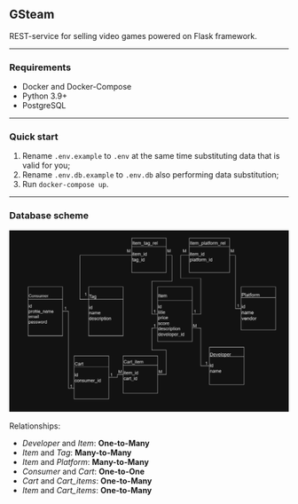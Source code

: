 ## GSteam

REST-service for selling video games powered on Flask framework.
___


### Requirements

+ Docker and Docker-Compose
+ Python 3.9+
+ PostgreSQL
___


### Quick start

1) Rename `.env.example` to `.env` at the same time substituting data that is valid for you;
2) Rename `.env.db.example` to `.env.db` also performing data substitution;
3) Run `docker-compose up`.
___

### Database scheme

![scheme](static/images/repo/db_scheme.png)

Relationships:
+ *Developer* and *Item*: **One-to-Many**
+ *Item* and *Tag*: **Many-to-Many**
+ *Item* and *Platform*: **Many-to-Many**
+ *Consumer* and *Cart*: **One-to-One**
+ *Cart* and *Cart_items*: **One-to-Many**
+ *Item* and *Cart_items*: **One-to-Many**
